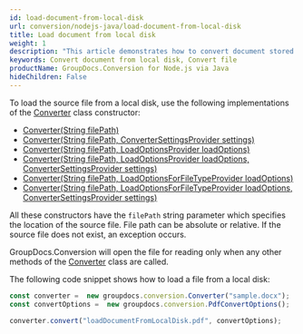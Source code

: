 ```yaml
---
id: load-document-from-local-disk
url: conversion/nodejs-java/load-document-from-local-disk
title: Load document from local disk
weight: 1
description: "This article demonstrates how to convert document stored at local disk using GroupDocs.Conversion for Node.js via Java API."
keywords: Convert document from local disk, Convert file
productName: GroupDocs.Conversion for Node.js via Java
hideChildren: False
---
```


To load the source file from a local disk, use the following implementations of the [Converter](#) class constructor:

* [Converter(String filePath)](#)
* [Converter(String filePath, ConverterSettingsProvider settings)](#)
* [Converter(String filePath, LoadOptionsProvider loadOptions)](#)
* [Converter(String filePath, LoadOptionsProvider loadOptions, ConverterSettingsProvider settings)](#)
* [Converter(String filePath, LoadOptionsForFileTypeProvider loadOptions)](#)
* [Converter(String filePath, LoadOptionsForFileTypeProvider loadOptions, ConverterSettingsProvider settings)](#)

All these constructors have the `filePath` string parameter which specifies the location of the source file. File path can be absolute or relative. If the source file does not exist, an exception occurs.

GroupDocs.Conversion will open the file for reading only when any other methods of the [Converter](#) class are called.

The following code snippet shows how to load a file from a local disk:

```js
const converter =  new groupdocs.conversion.Converter("sample.docx");
const convertOptions =  new groupdocs.conversion.PdfConvertOptions();

converter.convert("loadDocumentFromLocalDisk.pdf", convertOptions);
```